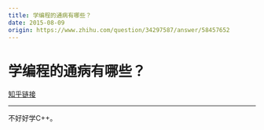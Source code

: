 ```yaml
---
title: 学编程的通病有哪些？
date: 2015-08-09
origin: https://www.zhihu.com/question/34297587/answer/58457652
---
```

# 学编程的通病有哪些？

[知乎链接](https://www.zhihu.com/question/34297587/answer/58457652)

---------

<span class="RichText ztext CopyrightRichText-richText" itemprop="text">不好好学C++。</span>